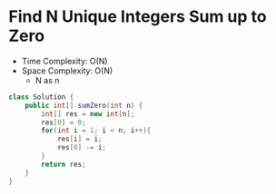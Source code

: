# Find N Unique Integers Sum up to Zero

- Time Complexity: O(N)
- Space Complexity: O(N)
  - N as n

```java
class Solution {
    public int[] sumZero(int n) {
        int[] res = new int[n];
        res[0] = 0;
        for(int i = 1; i < n; i++){
            res[i] = i;
            res[0] -= i;
        }
        return res;
    }
}
```
